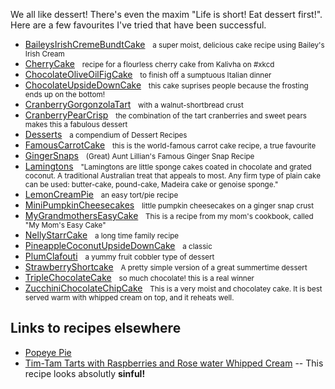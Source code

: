<div id="wikitext">

We all like dessert! There's even the maxim "Life is short! Eat dessert
first!". Here are a few favourites I've tried that have been successful.

<div class="vspace">

</div>

<div class="fpltemplate">

-   [BaileysIrishCremeBundtCake](http://wiki.tamouse.org?n=Recipes.BaileysIrishCremeBundtCake?action=print)
      <span style="font-size:83%">a super moist, delicious cake recipe
    using Bailey's Irish Cream</span>
-   [CherryCake](http://wiki.tamouse.org?n=Recipes.CherryCake?action=print)
      <span style="font-size:83%">recipe for a flourless cherry cake
    from Kalivha on \#xkcd</span>
-   [ChocolateOliveOilFigCake](http://wiki.tamouse.org?n=Recipes.ChocolateOliveOilFigCake?action=print)
      <span style="font-size:83%">to finish off a sumptuous Italian
    dinner</span>
-   [ChocolateUpsideDownCake](http://wiki.tamouse.org?n=Recipes.ChocolateUpsideDownCake?action=print)
      <span style="font-size:83%">this cake suprises people because the
    frosting ends up on the bottom!</span>
-   [CranberryGorgonzolaTart](http://wiki.tamouse.org?n=Recipes.CranberryGorgonzolaTart?action=print)
      <span style="font-size:83%">with a walnut-shortbread crust</span>
-   [CranberryPearCrisp](http://wiki.tamouse.org?n=Recipes.CranberryPearCrisp?action=print)
      <span style="font-size:83%">the combination of the tart
    cranberries and sweet pears makes this a fabulous dessert</span>
-   [Desserts](http://wiki.tamouse.org?n=Recipes.Desserts)   <span
    style="font-size:83%">a compendium of Dessert Recipes</span>
-   [FamousCarrotCake](http://wiki.tamouse.org?n=Recipes.FamousCarrotCake?action=print)
      <span style="font-size:83%">this is the world-famous carrot cake
    recipe, a true favourite</span>
-   [GingerSnaps](http://wiki.tamouse.org?n=Recipes.GingerSnaps?action=print)
      <span style="font-size:83%">(Great) Aunt Lillian's Famous Ginger
    Snap Recipe</span>
-   [Lamingtons](http://wiki.tamouse.org?n=Recipes.Lamingtons?action=print)
      <span style="font-size:83%">"Lamingtons are little sponge cakes
    coated in chocolate and grated coconut. A traditional Australian
    treat that appeals to most. Any firm type of plain cake can be used:
    butter-cake, pound-cake, Madeira cake or genoise sponge."</span>
-   [LemonCreamPie](http://wiki.tamouse.org?n=Recipes.LemonCreamPie?action=print)
      <span style="font-size:83%">an easy tort/pie recipe</span>
-   [MiniPumpkinCheesecakes](http://wiki.tamouse.org?n=Recipes.MiniPumpkinCheesecakes?action=print)
      <span style="font-size:83%">little pumpkin cheesecakes on a ginger
    snap crust</span>
-   [MyGrandmothersEasyCake](http://wiki.tamouse.org?n=Recipes.MyGrandmothersEasyCake?action=print)
      <span style="font-size:83%">This is a recipe from my mom's
    cookbook, called "My Mom's Easy Cake"</span>
-   [NellyStarrCake](http://wiki.tamouse.org?n=Recipes.NellyStarrCake?action=print)
      <span style="font-size:83%">a long time family recipe</span>
-   [PineappleCoconutUpsideDownCake](http://wiki.tamouse.org?n=Recipes.PineappleCoconutUpsideDownCake?action=print)
      <span style="font-size:83%">a classic</span>
-   [PlumClafouti](http://wiki.tamouse.org?n=Recipes.PlumClafouti?action=print)
      <span style="font-size:83%">a yummy fruit cobbler type of
    dessert</span>
-   [StrawberryShortcake](http://wiki.tamouse.org?n=Recipes.StrawberryShortcake?action=print)
      <span style="font-size:83%">A pretty simple version of a great
    summertime dessert</span>
-   [TripleChocolateCake](http://wiki.tamouse.org?n=Recipes.TripleChocolateCake?action=print)
      <span style="font-size:83%">so much chocolate! this is a real
    winner</span>
-   [ZucchiniChocolateChipCake](http://wiki.tamouse.org?n=Recipes.ZucchiniChocolateChipCake?action=print)
      <span style="font-size:83%">This is a very moist and chocolatey
    cake. It is best served warm with whipped cream on top, and it
    reheats well.</span>

</div>

<div class="vspace">

</div>

Links to recipes elsewhere
--------------------------

-   [Popeye
    Pie](http://www.recipesource.com/main-dishes/dinner-pies/diabetic/popeye-nnpie1.html)
-   [Tim-Tam Tarts with Raspberries and Rose water Whipped
    Cream](http://www.icancookthat.org/2012/05/tim-tam-tarts-with-raspberries-and-rose.html) --
    This recipe looks absolutly **sinful!**

</div>

